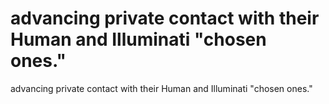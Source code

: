 # advancing private contact with their Human and Illuminati "chosen ones."

advancing private contact with their Human and Illuminati "chosen ones."